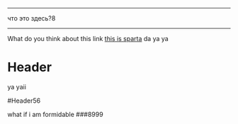 -----
что это здесь?8


-----

<!-- TITLE: Home -->
<!-- SUBTITLE: A quick summary of Home -->


What do you think about this link [ this is sparta](http://facebook.com/aeremchuk)
da ya ya
# Header
ya yaii

#Header56

what if i am formidable
###8999
